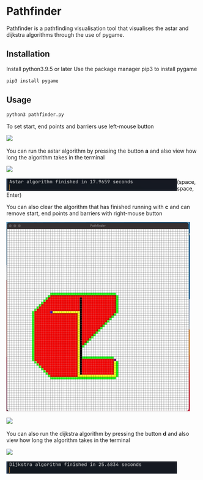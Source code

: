 # Pathfinder
Pathfinder is a pathfinding visualisation tool that visualises the astar and dijkstra algorithms through the use of pygame.

## Installation
Install python3.9.5 or later
Use the package manager pip3 to install pygame

```bash
pip3 install pygame
```

## Usage

```bash
python3 pathfinder.py
```

To set start, end points and barriers use left-mouse button

![](gifs/startendbarrier.gif)

You can run the astar algorithm by pressing the button **a** and also view how long the algorithm takes in the terminal 

![](gifs/astar.gif)

<img src="gifs/astar_time.png" align="left" height="32"/>(space, space, Enter)

You can also clear the algorithm that has finished running with **c** and can remove start, end points and barriers with right-mouse button 

![](gifs/clear.gif)

![](gifs/removing.gif)

You can also run the dijkstra algorithm by pressing the button **d** and also view how long the algorithm takes in the terminal 

![](gifs/dijkstra.gif)

<img src="gifs/dijkstra_time.png" align="left" height="32"/>
